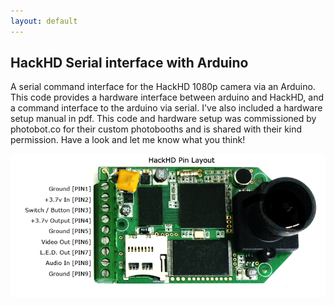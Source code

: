 ```yaml
---
layout: default
---
```


HackHD Serial interface with Arduino
---------------
A serial command interface for the HackHD 1080p camera via an Arduino. This code provides a hardware interface between arduino and HackHD, and a command interface to the arduino via serial. I've also included a hardware setup manual in pdf. This code and hardware setup was commissioned by photobot.co for their custom photobooths and is shared with their kind permission. Have a look and let me know what you think!

![hackhd schematic](/images/hhd.gif)
